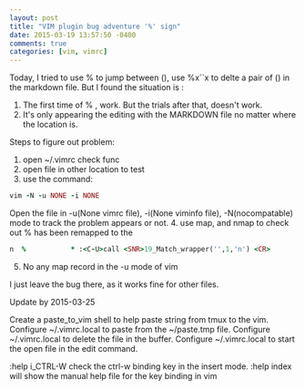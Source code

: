 ```yaml
---
layout: post
title: "VIM plugin bug adventure '%' sign"
date: 2015-03-19 13:57:50 -0400
comments: true
categories: [vim, vimrc]
---
```


Today, I tried to use % to jump between (), use %x``x to delte a pair of () in the markdown file. But I found the situation is :

1.  The first time of % , work. But the trials after that, doesn't work.   
2.  It's only appearing the editing with the MARKDOWN file no matter where the location is.

<!--more-->

Steps to figure out problem:   
1.  open ~/.vimrc check func   
2.  open file in other location to test   
3.  use the command:   
``` ruby trouble shooting in vim http://vim.wikia.com/wiki/Troubleshooting
vim -N -u NONE -i NONE
```
Open the file in -u(None vimrc file), -i(None viminfo file), -N(nocompatable) mode to track the problem appears or not.
4.  use map, and nmap to check out % has been remapped to the 
``` ruby % remap to
n  %           * :<C-U>call <SNR>19_Match_wrapper('',1,'n') <CR> 
```
5.  No any map record in the -u mode of vim

I just leave the bug there, as it works fine for other files.


Update by 2015-03-25

Create a paste_to_vim shell to help paste string from tmux to the vim.
Configure ~/.vimrc.local <c-p> to paste from the ~/paste.tmp file.
Configure ~/.vimrc.local <c-w> to delete the file in the buffer.
Configure ~/.vimrc.local <l-o> to start the open file in the edit command.

:help i_CTRL-W  check the ctrl-w binding key in the insert mode.
:help index will show the manual help file for the key binding in vim
